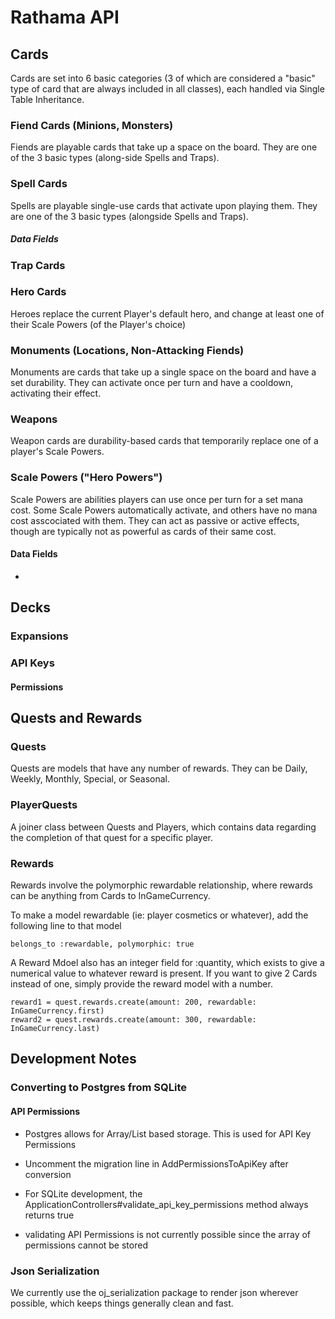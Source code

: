 # Rathama API

## Cards
Cards are set into 6 basic categories (3 of which are considered a "basic" type of card that are always included in all classes), each handled via Single Table Inheritance.

### Fiend Cards (Minions, Monsters)
Fiends are playable cards that take up a space on the board.  They are one of the 3 basic types (along-side Spells and Traps).


### Spell Cards
Spells are playable single-use cards that activate upon playing them.  They are one of the 3 basic types (alongside Spells and Traps).

##### Data Fields


### Trap Cards

### Hero Cards
Heroes replace the current Player's default hero, and change at least one of their Scale Powers (of the Player's choice)


### Monuments (Locations, Non-Attacking Fiends)
Monuments are cards that take up a single space on the board and have a set durability.  They can activate once per turn and have a cooldown, activating their effect.

### Weapons
Weapon cards are durability-based cards that temporarily replace one of a player's Scale Powers.




### Scale Powers ("Hero Powers")
Scale Powers are abilities players can use once per turn for a set mana cost.  Some Scale Powers automatically activate, and others have no mana cost asscociated with them.  They can act as passive or active effects, though are typically not as powerful as cards of their same cost.

#### Data Fields
* 


## Decks
### Expansions

### API Keys

#### Permissions



## Quests and Rewards
### Quests
Quests are models that have any number of rewards. They can be Daily, Weekly, Monthly, Special, or Seasonal.

### PlayerQuests
A joiner class between Quests and Players, which contains data regarding the completion of that quest for a specific player.

### Rewards
Rewards involve the polymorphic rewardable relationship, where rewards can be anything from Cards to InGameCurrency.

To make a model rewardable (ie: player cosmetics or whatever), add the following line to that model
```
belongs_to :rewardable, polymorphic: true
```

A Reward Mdoel also has an integer field for :quantity, which exists to give a numerical value to whatever reward is present.  If you want to give 2 Cards instead of one, simply provide the reward model with a number.

```
reward1 = quest.rewards.create(amount: 200, rewardable: InGameCurrency.first)
reward2 = quest.rewards.create(amount: 300, rewardable: InGameCurrency.last)
```

## Development Notes

### Converting to Postgres from SQLite

#### API Permissions
* Postgres allows for Array/List based storage.  This is used for API Key Permissions
* Uncomment the migration line in AddPermissionsToApiKey after conversion

* For SQLite development, the ApplicationControllers#validate_api_key_permissions method always returns true
* validating API Permissions is not currently possible since the array of permissions cannot be stored


### Json Serialization
We currently use the oj_serialization package to render json wherever possible, which keeps things generally clean and fast.